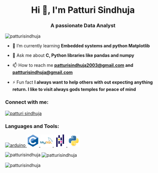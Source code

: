 <h1 align="center">Hi 👋, I'm Patturi Sindhuja</h1>
<h3 align="center">A passionate Data Analyst</h3>

<p align="left"> <img src="https://komarev.com/ghpvc/?username=patturisindhuja&label=Profile%20views&color=0e75b6&style=flat" alt="patturisindhuja" /> </p>

- 🌱 I’m currently learning **Embedded systems and python Matplotlib**

- 💬 Ask me about **C, Python libraries like pandas and numpy**

- 📫 How to reach me **patturisindhuja2003@gmail.com and pattturisindhuja@gmail.com**

- ⚡ Fun fact **I always want to help others with out expecting anything return. I like to visit always gods temples for peace of mind**

<h3 align="left">Connect with me:</h3>
<p align="left">
<a href="https://linkedin.com/in/patturi sindhuja" target="blank"><img align="center" src="https://raw.githubusercontent.com/rahuldkjain/github-profile-readme-generator/master/src/images/icons/Social/linked-in-alt.svg" alt="patturi sindhuja" height="30" width="40" /></a>
</p>

<h3 align="left">Languages and Tools:</h3>
<p align="left"> <a href="https://www.arduino.cc/" target="_blank" rel="noreferrer"> <img src="https://cdn.worldvectorlogo.com/logos/arduino-1.svg" alt="arduino" width="40" height="40"/> </a> <a href="https://www.cprogramming.com/" target="_blank" rel="noreferrer"> <img src="https://raw.githubusercontent.com/devicons/devicon/master/icons/c/c-original.svg" alt="c" width="40" height="40"/> </a> <a href="https://www.mysql.com/" target="_blank" rel="noreferrer"> <img src="https://raw.githubusercontent.com/devicons/devicon/master/icons/mysql/mysql-original-wordmark.svg" alt="mysql" width="40" height="40"/> </a> <a href="https://pandas.pydata.org/" target="_blank" rel="noreferrer"> <img src="https://raw.githubusercontent.com/devicons/devicon/2ae2a900d2f041da66e950e4d48052658d850630/icons/pandas/pandas-original.svg" alt="pandas" width="40" height="40"/> </a> <a href="https://www.python.org" target="_blank" rel="noreferrer"> <img src="https://raw.githubusercontent.com/devicons/devicon/master/icons/python/python-original.svg" alt="python" width="40" height="40"/> </a> </p>

<p><img align="left" src="https://github-readme-stats.vercel.app/api/top-langs?username=patturisindhuja&show_icons=true&locale=en&layout=compact" alt="patturisindhuja" /></p>

<p>&nbsp;<img align="center" src="https://github-readme-stats.vercel.app/api?username=patturisindhuja&show_icons=true&locale=en" alt="patturisindhuja" /></p>

<p><img align="center" src="https://github-readme-streak-stats.herokuapp.com/?user=patturisindhuja&" alt="patturisindhuja" /></p>
